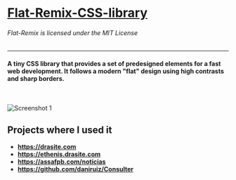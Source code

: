 # [Flat-Remix-CSS-library](http://drasite.com/flat-remix-css)

###### Flat-Remix is licensed under the MIT License
<hr>

#### A tiny CSS library that provides a set of predesigned elements for a fast web development. It follows a modern "flat" design using high contrasts and sharp borders.

<br>

![Screenshot 1](https://github.com/daniruiz/Flat-Remix-CSS-library/blob/master/Images/1.png?raw=true)


## Projects where I used it  
* **https://drasite.com**
* **https://ethenis.drasite.com**
* **https://assafpb.com/noticias**
* **https://github.com/daniruiz/Consulter**

